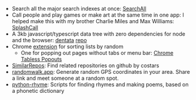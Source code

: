 - Search all the major search indexes at once: [SearchAll](http://lukemiles.org/searchall/)
- Call people and play games or make art at the same time in one app: I helped make this with my brother Charlie Miles and Max Williams: [SplashCall](https://splashcall.com)
- A 3kb javascript/typescript data tree with zero dependencies for node and the browser: [dentata](https://www.npmjs.com/package/dentata) [repo](https://github.com/qpwo/dentata)
- Chrome [extension](https://chrome.google.com/webstore/detail/sort-by-random-shuffle-li/bkmcphdnmpfdcopiefafdbgknighhhin) for sorting lists by random
  - One for popping out pages without tabs or menu bar: [Chrome Tabless Popouts](https://chrome.google.com/webstore/detail/tabless-popouts/ndmempmgkfdaaelakmmnnmjnipdaleib?hl=en&authuser=0)
- [SimilarRepos](https://similarrepos.com/): Find related repositories on github by costars
- [randomwalk.app](https://randomwalk.app/): Generate random GPS coordinates in your area. Share a link and meet someone at a random spot.
- [python-rhyme](https://github.com/qpwo/python-rhyme): Scripts for finding rhymes and making poems, based on a phonetic dictionary

